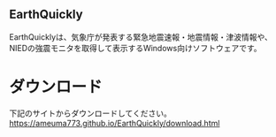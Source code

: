 ## EarthQuickly
EarthQuicklyは、気象庁が発表する緊急地震速報・地震情報・津波情報や、NIEDの強震モニタを取得して表示するWindows向けソフトウェアです。

# ダウンロード
下記のサイトからダウンロードしてください。
<br>
https://ameuma773.github.io/EarthQuickly/download.html
